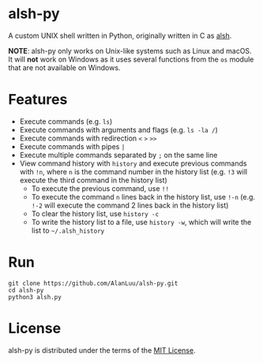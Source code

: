 # alsh-py
A custom UNIX shell written in Python, originally written in C as [alsh](https://github.com/AlanLuu/alsh).

**NOTE**: alsh-py only works on Unix-like systems such as Linux and macOS. It will **not** work on Windows as it uses several functions from the `os` module that are not available on Windows.

# Features
- Execute commands (e.g. `ls`)
- Execute commands with arguments and flags (e.g. `ls -la /`)
- Execute commands with redirection `<` `>` `>>`
- Execute commands with pipes `|`
- Execute multiple commands separated by `;` on the same line
- View command history with `history` and execute previous commands with `!n`, where `n` is the command number in the history list (e.g. `!3` will execute the third command in the history list)
    - To execute the previous command, use `!!`
    - To execute the command `n` lines back in the history list, use `!-n` (e.g. `!-2` will execute the command 2 lines back in the history list)
    - To clear the history list, use `history -c`
    - To write the history list to a file, use `history -w`, which will write the list to `~/.alsh_history`

# Run
```
git clone https://github.com/AlanLuu/alsh-py.git
cd alsh-py
python3 alsh.py
```

# License
alsh-py is distributed under the terms of the [MIT License](https://github.com/AlanLuu/alsh-py/blob/main/LICENSE).

